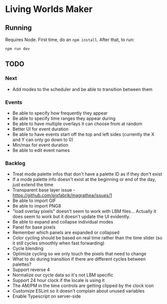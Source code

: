 # Living Worlds Maker

## Running

Requires Node. First time, do an `npm install`. After that, to run:

`npm run dev`

## TODO

### Next

- Add modes to the scheduler and be able to transition between them

### Events

- Be able to specify how frequently they appear
- Be able to specify time ranges they appear during
- Be able to have multiple overlays it can choose from at random
- Better UI for event duration
- Be able to have events start off the top and left sides (currently the X and Y can only go down to 0)
- Min/max for event duration
- Be able to edit event names

### Backlog

- Treat mode palette infos that don't have a palette ID as if they don't exist
- If a mode palette info doesn't exist at the beginning or end of the day, just extend the time
- Transparent base layer issue - https://github.com/pixfabrik/magrathea/issues/1
- Be able to import GIF
- Be able to import PNG8
- "load overlay pixels" doesn't seem to work with LBM files… Actually it does seem to work but it doesn't update the UI evidently.
- Be able to expand and collapse individual modes
- Panel for base pixels
- Remember which panels are expanded or collapsed
- Color cycling should be based on real time rather than the time slider (so it still cycles smoothly when fast forwarding)
- Cycle blending
- Optimize cycling so we only touch the pixels that need to change
- What to do during transition if there are different cycles between palettes?
- Support reverse 4
- Normalize our cycle data so it's not LBM specific
- Support 24 hour clock if the locale is using it
- The AM/PM in the time controls are getting clipped by the clock icon
- Customize ESLint so it doesn't complain about unused variables
- Enable Typescript on server-side
